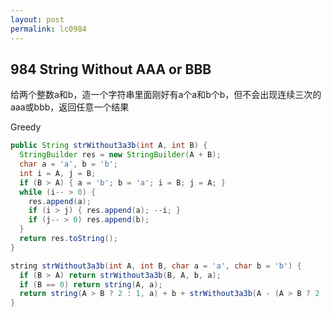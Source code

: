 ```yaml
---
layout: post
permalink: lc0984 
---
```


## 984 String Without AAA or BBB

给两个整数a和b，造一个字符串里面刚好有a个a和b个b，但不会出现连续三次的aaa或bbb，返回任意一个结果

Greedy

```java
public String strWithout3a3b(int A, int B) {
  StringBuilder res = new StringBuilder(A + B);
  char a = 'a', b = 'b';
  int i = A, j = B;
  if (B > A) { a = 'b'; b = 'a'; i = B; j = A; }
  while (i-- > 0) {
    res.append(a);
    if (i > j) { res.append(a); --i; }
    if (j-- > 0) res.append(b);
  }
  return res.toString();
}
```

```java
string strWithout3a3b(int A, int B, char a = 'a', char b = 'b') {
  if (B > A) return strWithout3a3b(B, A, b, a);
  if (B == 0) return string(A, a);
  return string(A > B ? 2 : 1, a) + b + strWithout3a3b(A - (A > B ? 2 : 1), B - 1, a, b);
}
```